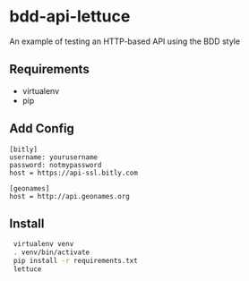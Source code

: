 bdd-api-lettuce
==

An example of testing an HTTP-based API using the BDD style

Requirements
--
* virtualenv
* pip

Add Config
--
```
[bitly]
username: yourusername
password: notmypassword
host = https://api-ssl.bitly.com

[geonames]
host = http://api.geonames.org
```

Install
--
```bash
 virtualenv venv
 . venv/bin/activate
 pip install -r requirements.txt
 lettuce
```
